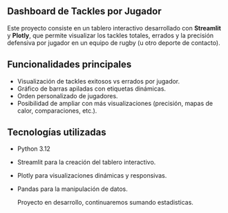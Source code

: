 ##  Dashboard de Tackles por Jugador

Este proyecto consiste en un tablero interactivo desarrollado con **Streamlit** y **Plotly**, que permite visualizar los tackles totales, errados y la precisión defensiva por jugador en un equipo de rugby (u otro deporte de contacto).

##  Funcionalidades principales

- Visualización de tackles exitosos vs errados por jugador.
- Gráfico de barras apiladas con etiquetas dinámicas.
- Orden personalizado de jugadores.
- Posibilidad de ampliar con más visualizaciones (precisión, mapas de calor, comparaciones, etc.).

## Tecnologías utilizadas

- Python 3.12
- Streamlit para la creación del tablero interactivo.
- Plotly para visualizaciones dinámicas y responsivas.
- Pandas para la manipulación de datos.

  Proyecto en desarrollo, continuaremos sumando estadisticas.
